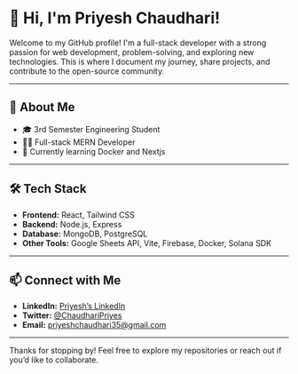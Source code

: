 # 👋 Hi, I'm Priyesh Chaudhari!

Welcome to my GitHub profile! I'm a full-stack developer with a strong passion for web development, problem-solving, and exploring new technologies. This is where I document my journey, share projects, and contribute to the open-source community.

---

## 🌟 About Me

- 🎓 3rd Semester Engineering Student
- 👨‍💻 Full-stack MERN Developer
- 🌱 Currently learning Docker and Nextjs

---

## 🛠️ Tech Stack

- **Frontend:** React, Tailwind CSS
- **Backend:** Node.js, Express
- **Database:** MongoDB, PostgreSQL
- **Other Tools:** Google Sheets API, Vite, Firebase, Docker, Solana SDK

---

## 📫 Connect with Me

- **LinkedIn:** [Priyesh’s LinkedIn](https://www.linkedin.com/in/priyesh-chaudhari/)
- **Twitter:** [@ChaudhariPriyes](https://x.com/ChaudhariPriyes)
- **Email:** priyeshchaudhari35@gmail.com

---

Thanks for stopping by! Feel free to explore my repositories or reach out if you’d like to collaborate.
